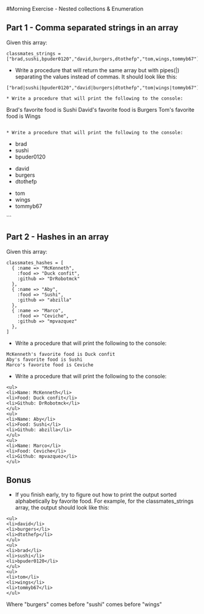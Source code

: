 #Morning Exercise - Nested collections & Enumeration

## Part 1 - Comma separated strings in an array

Given this array:

```
classmates_strings = ["brad,sushi,bpuder0120","david,burgers,dtothefp","tom,wings,tommyb67"]
```
* Write a procedure that will return the same array but with pipes(|) separating the values instead of commas. It should look like this:

```
["brad|sushi|bpuder0120","david|burgers|dtothefp","tom|wings|tommyb67"]

* Write a procedure that will print the following to the console:

```
Brad's favorite food is Sushi
David's favorite food is Burgers
Tom's favorite food is Wings
```

* Write a procedure that will print the following to the console:

```
<ul>
<li>brad</li>
<li>sushi</li>
<li>bpuder0120</li>
</ul>
<ul>
<li>david</li>
<li>burgers</li>
<li>dtothefp</li>
</ul>
<ul>
<li>tom</li>
<li>wings</li>
<li>tommyb67</li>
</ul>
```

## Part 2 - Hashes in an array

Given this array:

```
classmates_hashes = [
  { :name => "McKenneth",
    :food => "Duck confit",
    :github => "DrRobotmck"
  },
  { :name => "Aby",
    :food => "Sushi",
    :github => "abzilla"
  },
  { :name => "Marco",
    :food => "Ceviche",
    :github => "mpvazquez"
  },
]
```

* Write a procedure that will print the following to the console:

```
McKenneth's favorite food is Duck confit
Aby's favorite food is Sushi
Marco's favorite food is Ceviche
```

* Write a procedure that will print the following to the console:

```
<ul>
<li>Name: McKenneth</li>
<li>Food: Duck confit</li>
<li>Github: DrRobotmck</li>
</ul>
<ul>
<li>Name: Aby</li>
<li>Food: Sushi</li>
<li>Github: abzilla</li>
</ul>
<ul>
<li>Name: Marco</li>
<li>Food: Ceviche</li>
<li>Github: mpvazquez</li>
</ul>
```

## Bonus
* If you finish early, try to figure out how to print the output sorted alphabetically by favorite food. For example, for the classmates_strings array, the output should look like this:

```
<ul>
<li>david</li>
<li>burgers</li>
<li>dtothefp</li>
</ul>
<ul>
<li>brad</li>
<li>sushi</li>
<li>bpuder0120</li>
</ul>
<ul>
<li>tom</li>
<li>wings</li>
<li>tommyb67</li>
</ul>
```

Where "burgers" comes before "sushi" comes before "wings"